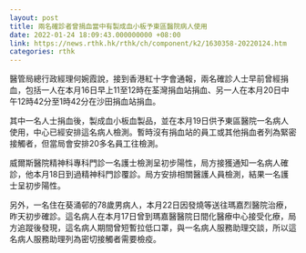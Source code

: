 ```yaml
---
layout: post
title: 兩名確診者曾捐血當中有製成血小板予東區醫院病人使用
date: 2022-01-24 18:09:43.000000000 +08:00
link: https://news.rthk.hk/rthk/ch/component/k2/1630358-20220124.htm
categories: rthk
---
```


醫管局總行政經理何婉霞說，接到香港紅十字會通報，兩名確診人士早前曾經捐血，包括一人在本月16日早上11至12時在荃灣捐血站捐血、另一人在本月20日中午12時42分至1時42分在沙田捐血站捐血。

其中一名人士捐血後，製成血小板血製品，並在本月19日供予東區醫院一名病人使用，中心已經安排這名病人檢測。暫時沒有捐血站的員工或其他捐血者列為緊密接觸者，但當局會安排20多名員工往檢測。

威爾斯醫院精神科專科門診一名護士檢測呈初步陽性，局方接獲通知一名病人確診，他本月18日到過精神科門診覆診。局方安排相關醫護人員檢測，結果一名護士呈初步陽性。

另外，一名住在葵涌邨的78歲男病人，本月22日因發燒等送往瑪嘉烈醫院治療，昨天初步確診。這名病人在本月17日曾到瑪嘉醫醫院日間化醫療中心接受化療，局方追蹤後發現，這名病人期間曾短暫拉低口罩，與一名病人服務助理交談，所以這名病人服務助理列為密切接觸者需要檢疫。
